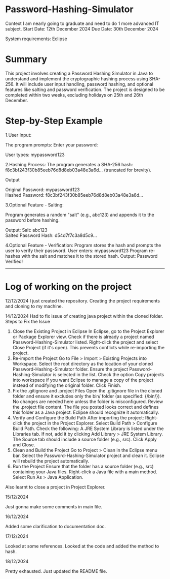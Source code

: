 # Password-Hashing-Simulator
Context  I am nearly going to graduate and need to do 1 more advanced IT subject. 
Start Date: 12th December 2024
Due Date: 30th December 2024

System requirements: Eclipse 

# Summary
This project involves creating a Password Hashing Simulator in Java to understand and implement the cryptographic hashing process using SHA-256. 
It will include user input handling, password hashing, and optional features like salting and password verification. 
The project is designed to be completed within two weeks, excluding holidays on 25th and 26th December.

# Step-by-Step Example
1.User Input:

The program prompts: Enter your password:

User types: mypassword123

2.Hashing Process:
  The program generates a SHA-256 hash:
  f8c3bf243f30b85eeb76d8d8eb03a48e3a6d... (truncated for brevity).

Output

Original Password: mypassword123  
Hashed Password: f8c3bf243f30b85eeb76d8d8eb03a48e3a6d...

3.Optional Feature - Salting:

Program generates a random "salt" (e.g., abc123) and appends it to the password before hashing.

Output:
  Salt: abc123  
  Salted Password Hash: d54d7f7c3a8d5c9...

4.Optional Feature - Verification:
  Program stores the hash and prompts the user to verify their password.
  User enters: mypassword123
  Program re-hashes with the salt and matches it to the stored hash.
  Output: Password Verified!
  
--------------------------------------------------------------------------------------------------------------------------------------------------------------------------------
# Log of working on the project 
12/12/2024 
I just created the repository. Creating the project requirements and cloning to my machine.

14/12/2024
Had to fix issue of creating java project within the cloned folder. 
Steps to Fix the Issue
1. Close the Existing Project in Eclipse
	In Eclipse, go to the Project Explorer or Package Explorer view.
	Check if there is already a project named Password-Hashing-Simulator listed.
	Right-click the project and select Close Project (if it's open). This prevents conflicts 	while re-importing the project.
2. Re-import the Project
	Go to File > Import > Existing Projects into Workspace.
	Select the root directory as the location of your cloned Password-Hashing-Simulator folder.
	Ensure the project Password-Hashing-Simulator is selected in the list.
	Check the option Copy projects into workspace if you want Eclipse to manage a copy of the 	project instead of modifying the original folder.
	Click Finish.
3. Fix the .gitignore and .project Files
	Open the .gitignore file in the cloned folder and ensure it excludes only the bin/ folder 	(as specified: {/bin/}). No changes are needed here unless the folder is misconfigured.
	Review the .project file content. The file you posted looks correct and defines this 	folder as a Java project. Eclipse should recognize it automatically.
4. Verify and Configure the Build Path
	After importing the project:
	Right-click the project in the Project Explorer.
	Select Build Path > Configure Build Path.
	Check the following:
	A JRE System Library is listed under the Libraries tab. If not, add it by clicking Add 	Library > JRE System Library.
	The Source tab should include a source folder (e.g., src).
	Click Apply and Close.
5. Clean and Build the Project
	Go to Project > Clean in the Eclipse menu bar.
	Select the Password-Hashing-Simulator project and clean it.
	Eclipse will rebuild the project automatically.
6. Run the Project
	Ensure that the folder has a source folder (e.g., src) containing your Java files.
	Right-click a Java file with a main method.
	Select Run As > Java Application.

Also learnt to close a project in Project Explorer.

15/12/2024

Just gonna make some comments in main file.

16/12/2024

Added some clarification to documentation doc. 

17/12/2024

Looked at some references. Looked at the code and added the method to hash. 

18/12/2024

Pretty exhausted. Just updated the README file.
